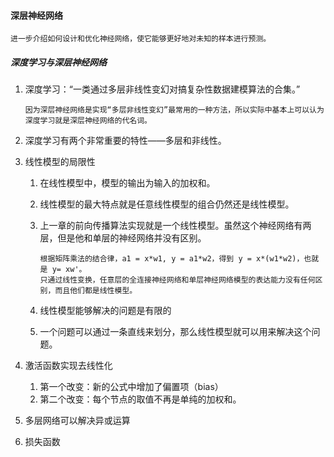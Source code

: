 #### 深层神经网络

```
进一步介绍如何设计和优化神经网络，使它能够更好地对未知的样本进行预测。
```

##### 深度学习与深层神经网络

1. 深度学习：“一类通过多层非线性变幻对搞复杂性数据建模算法的合集。”

   ```
   因为深层神经网络是实现“多层非线性变幻”最常用的一种方法，所以实际中基本上可以认为深度学习就是深层神经网络的代名词。
   ```

2. 深度学习有两个非常重要的特性——多层和非线性。

3. 线性模型的局限性

   1. 在线性模型中，模型的输出为输入的加权和。

   2. 线性模型的最大特点就是任意线性模型的组合仍然还是线性模型。

   3. 上一章的前向传播算法实现就是一个线性模型。虽然这个神经网络有两层，但是他和单层的神经网络并没有区别。

      ```
      根据矩阵乘法的结合律，a1 = x*w1, y = a1*w2，得到 y = x*(w1*w2)，也就是 y= xw'。
      只通过线性变换，任意层的全连接神经网络和单层神经网络模型的表达能力没有任何区别，而且他们都是线性模型。
      ```

   4. 线性模型能够解决的问题是有限的

   5. 一个问题可以通过一条直线来划分，那么线性模型就可以用来解决这个问题。

4. 激活函数实现去线性化

   1. 第一个改变：新的公式中增加了偏置项（bias）
   2. 第二个改变：每个节点的取值不再是单纯的加权和。

5. 多层网络可以解决异或运算

6. 损失函数